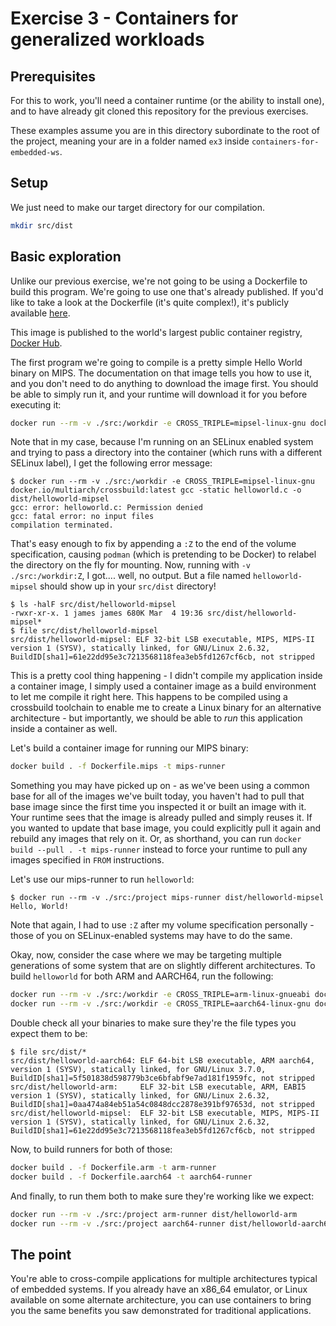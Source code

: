 # Exercise 3 - Containers for generalized workloads

## Prerequisites

For this to work, you'll need a container runtime (or the ability to install one), and to have already git cloned this repository for the previous exercises.

These examples assume you are in this directory subordinate to the root of the project, meaning your are in a folder named `ex3` inside `containers-for-embedded-ws`.

## Setup

We just need to make our target directory for our compilation.

```sh
mkdir src/dist
```

## Basic exploration

Unlike our previous exercise, we're not going to be using a Dockerfile to build this program. We're going to use one that's already published. If you'd like to take a look at the Dockerfile (it's quite complex!), it's publicly available [here](https://github.com/multiarch/crossbuild/blob/master/Dockerfile).

This image is published to the world's largest public container registry, [Docker Hub](https://hub.docker.com/r/multiarch/crossbuild).

The first program we're going to compile is a pretty simple Hello World binary on MIPS. The documentation on that image tells you how to use it, and you don't need to do anything to download the image first. You should be able to simply run it, and your runtime will download it for you before executing it:

```sh
docker run --rm -v ./src:/workdir -e CROSS_TRIPLE=mipsel-linux-gnu docker.io/multiarch/crossbuild:latest gcc -static helloworld.c -o dist/helloworld-mipsel
```

Note that in my case, because I'm running on an SELinux enabled system and trying to pass a directory into the container (which runs with a different SELinux label), I get the following error message:

```console
$ docker run --rm -v ./src:/workdir -e CROSS_TRIPLE=mipsel-linux-gnu docker.io/multiarch/crossbuild:latest gcc -static helloworld.c -o dist/helloworld-mipsel
gcc: error: helloworld.c: Permission denied
gcc: fatal error: no input files
compilation terminated.
```

That's easy enough to fix by appending a `:Z` to the end of the volume specification, causing `podman` (which is pretending to be Docker) to relabel the directory on the fly for mounting. Now, running with `-v ./src:/workdir:Z`, I got.... well, no output. But a file named `helloworld-mipsel` should show up in your `src/dist` directory!

```console
$ ls -halF src/dist/helloworld-mipsel
-rwxr-xr-x. 1 james james 680K Mar  4 19:36 src/dist/helloworld-mipsel*
$ file src/dist/helloworld-mipsel
src/dist/helloworld-mipsel: ELF 32-bit LSB executable, MIPS, MIPS-II version 1 (SYSV), statically linked, for GNU/Linux 2.6.32, BuildID[sha1]=61e22dd95e3c7213568118fea3eb5fd1267cf6cb, not stripped
```

This is a pretty cool thing happening - I didn't compile my application inside a container image, I simply used a container image as a build environment to let me compile it right here. This happens to be compiled using a crossbuild toolchain to enable me to create a Linux binary for an alternative architecture - but importantly, we should be able to _run_ this application inside a container as well.

Let's build a container image for running our MIPS binary:

```sh
docker build . -f Dockerfile.mips -t mips-runner
```

Something you may have picked up on - as we've been using a common base for all of the images we've built today, you haven't had to pull that base image since the first time you inspected it or built an image with it. Your runtime sees that the image is already pulled and simply reuses it. If you wanted to update that base image, you could explicitly pull it again and rebuild any images that rely on it. Or, as shorthand, you can run `docker build --pull . -t mips-runner` instead to force your runtime to pull any images specified in `FROM` instructions.

Let's use our mips-runner to run `helloworld`:

```console
$ docker run --rm -v ./src:/project mips-runner dist/helloworld-mipsel
Hello, World!
```

Note that again, I had to use `:Z` after my volume specification personally - those of you on SELinux-enabled systems may have to do the same.

Okay, now, consider the case where we may be targeting multiple generations of some system that are on slightly different architectures. To build `helloworld` for both ARM and AARCH64, run the following:

```sh
docker run --rm -v ./src:/workdir -e CROSS_TRIPLE=arm-linux-gnueabi docker.io/multiarch/crossbuild:latest gcc -static helloworld.c -o dist/helloworld-arm
docker run --rm -v ./src:/workdir -e CROSS_TRIPLE=aarch64-linux-gnu docker.io/multiarch/crossbuild:latest gcc -static helloworld.c -o dist/helloworld-aarch64
```

Double check all your binaries to make sure they're the file types you expect them to be:

```console
$ file src/dist/*
src/dist/helloworld-aarch64: ELF 64-bit LSB executable, ARM aarch64, version 1 (SYSV), statically linked, for GNU/Linux 3.7.0, BuildID[sha1]=5f501838d598779b3ce6bfabf9e7ad181f1959fc, not stripped
src/dist/helloworld-arm:     ELF 32-bit LSB executable, ARM, EABI5 version 1 (SYSV), statically linked, for GNU/Linux 2.6.32, BuildID[sha1]=0aa474a84eb51a54c0848dcc2878e391bf97653d, not stripped
src/dist/helloworld-mipsel:  ELF 32-bit LSB executable, MIPS, MIPS-II version 1 (SYSV), statically linked, for GNU/Linux 2.6.32, BuildID[sha1]=61e22dd95e3c7213568118fea3eb5fd1267cf6cb, not stripped
```


Now, to build runners for both of those:

```sh
docker build . -f Dockerfile.arm -t arm-runner
docker build . -f Dockerfile.aarch64 -t aarch64-runner
```

And finally, to run them both to make sure they're working like we expect:

```sh
docker run --rm -v ./src:/project arm-runner dist/helloworld-arm
docker run --rm -v ./src:/project aarch64-runner dist/helloworld-aarch64
```

## The point

You're able to cross-compile applications for multiple architectures typical of embedded systems. If you already have an x86_64 emulator, or Linux available on some alternate architecture, you can use containers to bring you the same benefits you saw demonstrated for traditional applications.
